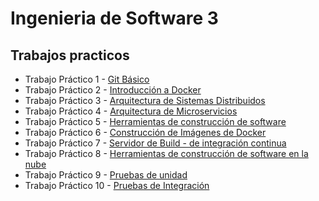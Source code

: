 # Ingenieria de Software 3 
## Trabajos practicos

  * Trabajo Práctico 1 - [Git Básico](TrabajosPracticos/TP1)
  * Trabajo Práctico 2 - [Introducción a Docker](TrabajosPracticos/TP2)
  * Trabajo Práctico 3 - [Arquitectura de Sistemas Distribuidos](TrabajosPracticos/TP3)
  * Trabajo Práctico 4 - [Arquitectura de Microservicios](TrabajosPracticos/TP4)
  * Trabajo Práctico 5 - [Herramientas de construcción de software](TrabajosPracticos/TP5)
  * Trabajo Práctico 6 - [Construcción de Imágenes de Docker](TrabajosPracticos/TP6)
  * Trabajo Práctico 7 - [Servidor de Build - de integración continua](TrabajosPracticos/TP7)
  * Trabajo Práctico 8 - [Herramientas de construcción de software en la nube](TrabajosPracticos/TP8)
  * Trabajo Práctico 9 - [Pruebas de unidad](TrabajosPracticos/TP9)
  * Trabajo Práctico 10 - [Pruebas de Integración](TrabajosPracticos/TP10)
